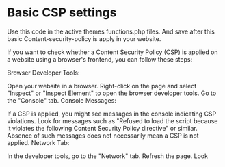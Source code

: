# Basic CSP settings
Use this code in the active themes functions.php files. And save after this basic Content-security-policy is apply in your website. 


If you want to check whether a Content Security Policy (CSP) is applied on a website using a browser's frontend, you can follow these steps:

Browser Developer Tools:

Open your website in a browser.
Right-click on the page and select "Inspect" or "Inspect Element" to open the browser developer tools.
Go to the "Console" tab.
Console Messages:

If a CSP is applied, you might see messages in the console indicating CSP violations.
Look for messages such as "Refused to load the script because it violates the following Content Security Policy directive" or similar.
Absence of such messages does not necessarily mean a CSP is not applied.
Network Tab:

In the developer tools, go to the "Network" tab.
Refresh the page.
Look

